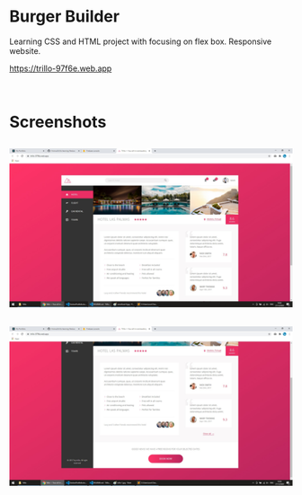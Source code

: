 # Burger Builder

Learning CSS and HTML project with focusing on flex box. Responsive website.

https://trillo-97f6e.web.app

<br/>

# Screenshots

## <img src="./readme-images/trillo-1.jpg"/>

## <img src="./readme-images/trillo-2.jpg"/>
